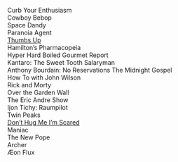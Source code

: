 

Curb Your Enthusiasm  
Cowboy Bebop  
Space Dandy  
Paranoia Agent  
[Thumbs Up  
](https://www.youtube.com/watch?v=QO3-AAVTeDA)Hamilton’s Pharmacopeia  
Hyper Hard Boiled Gourmet Report  
Kantaro: The Sweet Tooth Salaryman  
Anthony Bourdain: No Reservations The Midnight Gospel  
How To with John Wilson  
Rick and Morty  
Over the Garden Wall  
The Eric Andre Show  
Ijon Tichy: Raumpilot  
Twin Peaks  
[Don’t Hug Me I’m Scared  
](https://youtu.be/9C_HReR_McQ)Maniac  
The New Pope  
Archer  
Æon Flux